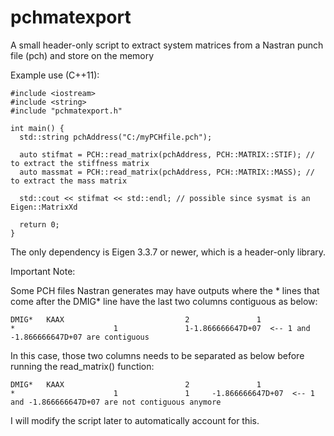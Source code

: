 # pchmatexport
A small header-only script to extract system matrices from a Nastran punch file (pch) and store on the memory

Example use (C++11):
```
#include <iostream>
#include <string>
#include "pchmatexport.h"

int main() {
  std::string pchAddress("C:/myPCHfile.pch");
  
  auto stifmat = PCH::read_matrix(pchAddress, PCH::MATRIX::STIF); // to extract the stiffness matrix
  auto massmat = PCH::read_matrix(pchAddress, PCH::MATRIX::MASS); // to extract the mass matrix
  
  std::cout << stifmat << std::endl; // possible since sysmat is an Eigen::MatrixXd
  
  return 0;
}

```
The only dependency is Eigen 3.3.7 or newer, which is a header-only library. 

Important Note:

Some PCH files Nastran generates may have outputs where the * lines that come after the DMIG* line have the last two columns contiguous as below: 

```
DMIG*   KAAX                           2               1   
*                      1               1-1.866666647D+07  <-- 1 and -1.866666647D+07 are contiguous
```
In this case, those two columns needs to be separated as below before running the read_matrix() function:

```
DMIG*   KAAX                           2               1   
*                      1               1     -1.866666647D+07  <-- 1 and -1.866666647D+07 are not contiguous anymore
```

I will modify the script later to automatically account for this.
